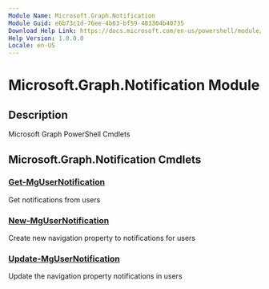 ```yaml
---
Module Name: Microsoft.Graph.Notification
Module Guid: e6b73c1d-76ee-4b63-bf59-483304b40735
Download Help Link: https://docs.microsoft.com/en-us/powershell/module/microsoft.graph.notification
Help Version: 1.0.0.0
Locale: en-US
---
```


# Microsoft.Graph.Notification Module
## Description
Microsoft Graph PowerShell Cmdlets

## Microsoft.Graph.Notification Cmdlets
### [Get-MgUserNotification](Get-MgUserNotification.md)
Get notifications from users

### [New-MgUserNotification](New-MgUserNotification.md)
Create new navigation property to notifications for users

### [Update-MgUserNotification](Update-MgUserNotification.md)
Update the navigation property notifications in users


